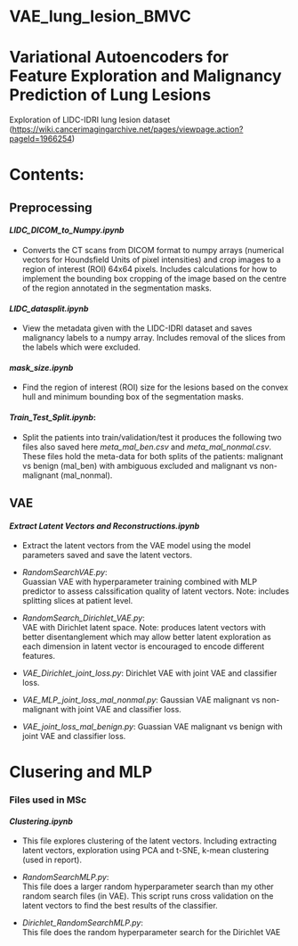 # VAE_lung_lesion_BMVC
# Variational Autoencoders for Feature Exploration and Malignancy Prediction of Lung Lesions
Exploration of LIDC-IDRI lung lesion dataset (https://wiki.cancerimagingarchive.net/pages/viewpage.action?pageId=1966254)

# Contents:

## Preprocessing
#### *LIDC_DICOM_to_Numpy.ipynb*
* Converts the CT scans from DICOM format to numpy arrays (numerical vectors for Houndsfield Units of pixel intensities) and crop images to a region of interest (ROI) 64x64 pixels. Includes calculations for how to implement the bounding box cropping of the image based on the centre of the region annotated in the segmentation masks.

#### *LIDC_datasplit.ipynb*
* View the metadata given with the LIDC-IDRI dataset and saves malignancy labels to a numpy array. Includes removal of the slices from the labels which were excluded.

#### *mask_size.ipynb*
* Find the region of interest (ROI) size for the lesions based on the convex hull and minimum bounding box of the segmentation masks. 

#### *Train_Test_Split.ipynb*:  
* Split the patients into train/validation/test it produces the following two files also saved here *meta_mal_ben.csv* and *meta_mal_nonmal.csv*. These files hold the meta-data for both splits of the patients: malignant vs benign (mal_ben) with ambiguous excluded and malignant vs non-malignant (mal_nonmal).

## VAE
#### *Extract Latent Vectors and Reconstructions.ipynb*
* Extract the latent vectors from the VAE model using the model parameters saved and save the latent vectors.

* *RandomSearchVAE.py*:  
Guassian VAE with hyperparameter training combined with MLP predictor to assess calssification quality of latent vectors. Note: includes splitting slices at patient level.
  
* *RandomSearch_Dirichlet_VAE.py*:  
VAE with Dirichlet latent space. Note: produces latent vectors with better disentanglement which may allow better latent exploration as each dimension in latent vector is encouraged to encode different features.  
   
* *VAE_Dirichlet_joint_loss.py*:
Dirichlet VAE with joint VAE and classifier loss.

* *VAE_MLP_joint_loss_mal_nonmal.py*:
Gaussian VAE malignant vs non-malignant with joint VAE and classifier loss.

* *VAE_joint_loss_mal_benign.py*:
Guassian VAE malignant vs benign with joint VAE and classifier loss.


# Clusering and MLP
### Files used in MSc
#### *Clustering.ipynb*
* This file explores clustering of the latent vectors. Including extracting latent vectors, exploration using PCA and t-SNE, k-mean clustering (used in report).

* *RandomSearchMLP.py*:  
This file does a larger random hyperparameter search than my other random search files (in VAE). This script runs cross validation on the latent vectors to find the best results of the classifier.

* *Dirichlet_RandomSearchMLP.py*:  
This file does the random hyperparameter search for the Dirichlet VAE
